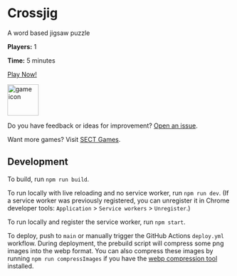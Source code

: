 # Crossjig

A word based jigsaw puzzle

**Players:** 1

**Time:** 5 minutes

[Play Now!](https://crossjig.com/)

<img src="src/images/icon_512.png" alt="game icon" width="70"/>

Do you have feedback or ideas for improvement? [Open an issue](https://github.com/skedwards88/crossjig/issues/new).

Want more games? Visit [SECT Games](https://skedwards88.github.io/).

## Development

To build, run `npm run build`.

To run locally with live reloading and no service worker, run `npm run dev`. (If a service worker was previously registered, you can unregister it in Chrome developer tools: `Application` > `Service workers` > `Unregister`.)

To run locally and register the service worker, run `npm start`.

To deploy, push to `main` or manually trigger the GitHub Actions `deploy.yml` workflow. During deployment, the prebuild script will compress some png images into the webp format. You can also compress these images by running `npm run compressImages` if you have the [webp compression tool](https://developers.google.com/speed/webp/docs/precompiled) installed.
